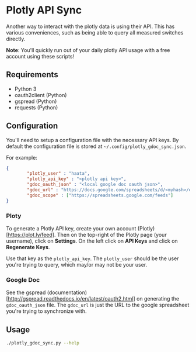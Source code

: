 # Plotly API Sync

Another way to interact with the plotly data is using their API.
This has various conveniences, such as being able to query all measured switches directly.

**Note**: You'll quickly run out of your daily plotly API usage with a free account using these scripts!


## Requirements

* Python 3
* oauth2client (Python)
* gspread (Python)
* requests (Python)


## Configuration

You'll need to setup a configuration file with the necessary API keys.
By default the configuration file is stored at `~/.config/plotly_gdoc_sync.json`.

For example:

```json
{
        "plotly_user" : "haata",
        "plotly_api_key" : "<plotly api key>",
        "gdoc_oauth_json" : "<local google doc oauth json>",
        "gdoc_url" : "https://docs.google.com/spreadsheets/d/<myhash>/edit?usp=sharing",
        "gdoc_scope" : ["https://spreadsheets.google.com/feeds"]
}
```


### Ploty

To generate a Plotly API key, create your own account (Plotly)[https://plot.ly/feed].
Then on the top-right of the Plotly page (your username), click on **Settings**.
On the left click on **API Keys** and click on **Regenerate Keys**.

Use that key as the `plotly_api_key`. The `plotly_user` should be the user you're trying to query, which may/or may not be your user.


### Google Doc

See the gspread (documentation)[http://gspread.readthedocs.io/en/latest/oauth2.html] on generating the `gdoc_oauth_json` file.
The `gdoc_url` is just the URL to the google spreadsheet you're trying to synchronize with.


## Usage

```bash
./plotly_gdoc_sync.py --help

```

